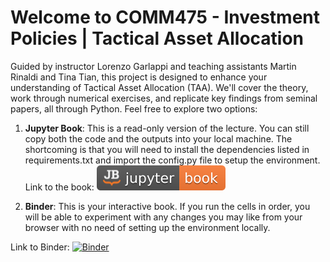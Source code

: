 # Welcome to COMM475 - Investment Policies | Tactical Asset Allocation
Guided by instructor Lorenzo Garlappi and teaching assistants Martin Rinaldi and Tina Tian, this project is designed to enhance your understanding of Tactical Asset Allocation (TAA). We'll cover the theory, work through numerical exercises, and replicate key findings from seminal papers, all through Python.
Feel free to explore two options: 
1. **Jupyter Book**: This is a read-only version of the lecture. You can still copy both the code and the outputs into your local machine. The shortcoming is that you will need to install the dependencies listed in requirements.txt and import the config.py file to setup the environment.
Link to the book: [![JB](https://github.com/executablebooks/jupyter-book/raw/master/docs/images/badge.svg)](https://juanmrinaldi.github.io/TacticalAssetAllocation/intro.html)

2. **Binder**: This is your interactive book. If you run the cells in order, you will be able to experiment with any changes you may like from your browser with no need of setting up the environment locally.

Link to Binder: [![Binder](https://mybinder.org/badge_logo.svg)](https://mybinder.org/v2/gh/lorenzogarlappi/TacticalAssetAllocation/main?labpath=LN_05_Tactical_Asset_Allocation_MR.ipynb)
